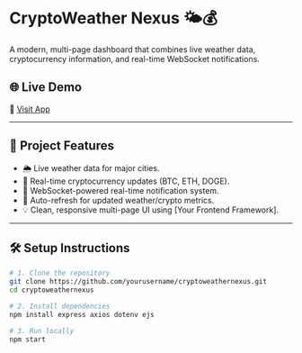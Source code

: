 # CryptoWeather Nexus 🌤️💰

A modern, multi-page dashboard that combines live weather data, cryptocurrency information, and real-time WebSocket notifications.

## 🌐 Live Demo
🔗 [Visit App](https://cryptoweathernexus.onrender.com)

---

## 🚀 Project Features

- 🌦️ Live weather data for major cities.
- 💸 Real-time cryptocurrency updates (BTC, ETH, DOGE).
- 🔔 WebSocket-powered real-time notification system.
- 🔁 Auto-refresh for updated weather/crypto metrics.
- 💡 Clean, responsive multi-page UI using [Your Frontend Framework].

---

## 🛠️ Setup Instructions

```bash
# 1. Clone the repository
git clone https://github.com/yourusername/cryptoweathernexus.git
cd cryptoweathernexus

# 2. Install dependencies
npm install express axios dotenv ejs

# 3. Run locally
npm start
